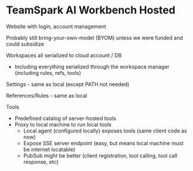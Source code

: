 # TeamSpark AI Workbench Hosted

Website with login, account management

Probably still bring-your-own-model (BYOM) unless we were funded and could subsidize

Workspaces all serialized to cloud account / DB
- Including everything serialized through the workspace manager (including rules, refs, tools)

Settings - same as local (except PATH not needed)

References/Rules - same as local

Tools
- Predefined catalog of server-hosted tools
- Proxy to local machine to run local tools
  - Local agent (configured locally) exposes tools (same client code as now)
  - Expose SSE server endpoint (easy, but means local machine must be internet locatable)
  - PubSub might be better (client registration, tool calling, tool call response, etc)

